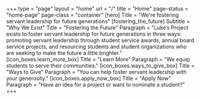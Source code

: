 +++
type = "page"
layout = "home"
url = "/"
title = "Home"
page-status = "home-page"
page-class = "container"
[hero]
  Title = "We're fostering servant leadership for future generations"
[fostering_the_future]
  Subtitle = "Why We Exist"
  Title = "Fostering the Future"
  Paragraph = "Luke’s Project exists to foster servant leadership for future generations in three ways: promoting servant leadership through student service awards, annual board service projects, and resourcing students and student organizations who are seeking to make the future a little brighter."
[icon_boxes.learn_more_box]
    Title = "Learn More"
    Paragraph = "We equip students to serve their communities."
[icon_boxes.ways_to_give_box]
    Title = "Ways to Give"
    Paragraph = "You can help foster servant leadership with your generosity."
[icon_boxes.apply_now_box]
    Title = "Apply Now"
    Paragraph = "Have an idea for a project or want to nominate a student?"
+++